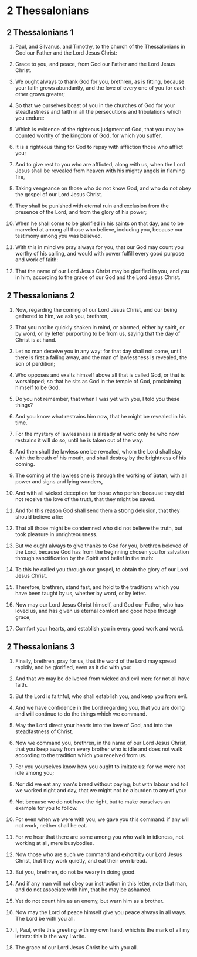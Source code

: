 # 2 Thessalonians

## 2 Thessalonians 1

1. Paul, and Silvanus, and Timothy, to the church of the Thessalonians in God our Father and the Lord Jesus Christ:

2. Grace to you, and peace, from God our Father and the Lord Jesus Christ.

3. We ought always to thank God for you, brethren, as is fitting, because your faith grows abundantly, and the love of every one of you for each other grows greater;

4. So that we ourselves boast of you in the churches of God for your steadfastness and faith in all the persecutions and tribulations which you endure:

5. Which is evidence of the righteous judgment of God, that you may be counted worthy of the kingdom of God, for which you suffer.

6. It is a righteous thing for God to repay with affliction those who afflict you;

7. And to give rest to you who are afflicted, along with us, when the Lord Jesus shall be revealed from heaven with his mighty angels in flaming fire,

8. Taking vengeance on those who do not know God, and who do not obey the gospel of our Lord Jesus Christ.

9. They shall be punished with eternal ruin and exclusion from the presence of the Lord, and from the glory of his power;

10. When he shall come to be glorified in his saints on that day, and to be marveled at among all those who believe, including you, because our testimony among you was believed.

11. With this in mind we pray always for you, that our God may count you worthy of his calling, and would with power fulfill every good purpose and work of faith:

12. That the name of our Lord Jesus Christ may be glorified in you, and you in him, according to the grace of our God and the Lord Jesus Christ.

## 2 Thessalonians 2

1. Now, regarding the coming of our Lord Jesus Christ, and our being gathered to him, we ask you, brethren,

2. That you not be quickly shaken in mind, or alarmed, either by spirit, or by word, or by letter purporting to be from us, saying that the day of Christ is at hand.

3. Let no man deceive you in any way: for that day shall not come, until there is first a falling away, and the man of lawlessness is revealed, the son of perdition;

4. Who opposes and exalts himself above all that is called God, or that is worshipped; so that he sits as God in the temple of God, proclaiming himself to be God.

5. Do you not remember, that when I was yet with you, I told you these things?

6. And you know what restrains him now, that he might be revealed in his time.

7. For the mystery of lawlessness is already at work: only he who now restrains it will do so, until he is taken out of the way.

8. And then shall the lawless one be revealed, whom the Lord shall slay with the breath of his mouth, and shall destroy by the brightness of his coming.

9. The coming of the lawless one is through the working of Satan, with all power and signs and lying wonders,

10. And with all wicked deception for those who perish; because they did not receive the love of the truth, that they might be saved.

11. And for this reason God shall send them a strong delusion, that they should believe a lie:

12. That all those might be condemned who did not believe the truth, but took pleasure in unrighteousness.

13. But we ought always to give thanks to God for you, brethren beloved of the Lord, because God has from the beginning chosen you for salvation through sanctification by the Spirit and belief in the truth:

14. To this he called you through our gospel, to obtain the glory of our Lord Jesus Christ.

15. Therefore, brethren, stand fast, and hold to the traditions which you have been taught by us, whether by word, or by letter.

16. Now may our Lord Jesus Christ himself, and God our Father, who has loved us, and has given us eternal comfort and good hope through grace,

17. Comfort your hearts, and establish you in every good work and word.

## 2 Thessalonians 3

1. Finally, brethren, pray for us, that the word of the Lord may spread rapidly, and be glorified, even as it did with you:

2. And that we may be delivered from wicked and evil men: for not all have faith.

3. But the Lord is faithful, who shall establish you, and keep you from evil.

4. And we have confidence in the Lord regarding you, that you are doing and will continue to do the things which we command.

5. May the Lord direct your hearts into the love of God, and into the steadfastness of Christ.

6. Now we command you, brethren, in the name of our Lord Jesus Christ, that you keep away from every brother who is idle and does not walk according to the tradition which you received from us.

7. For you yourselves know how you ought to imitate us: for we were not idle among you;

8. Nor did we eat any man's bread without paying; but with labour and toil we worked night and day, that we might not be a burden to any of you:

9. Not because we do not have the right, but to make ourselves an example for you to follow.

10. For even when we were with you, we gave you this command: if any will not work, neither shall he eat.

11. For we hear that there are some among you who walk in idleness, not working at all, mere busybodies.

12. Now those who are such we command and exhort by our Lord Jesus Christ, that they work quietly, and eat their own bread.

13. But you, brethren, do not be weary in doing good.

14. And if any man will not obey our instruction in this letter, note that man, and do not associate with him, that he may be ashamed.

15. Yet do not count him as an enemy, but warn him as a brother.

16. Now may the Lord of peace himself give you peace always in all ways. The Lord be with you all.

17. I, Paul, write this greeting with my own hand, which is the mark of all my letters: this is the way I write.

18. The grace of our Lord Jesus Christ be with you all.